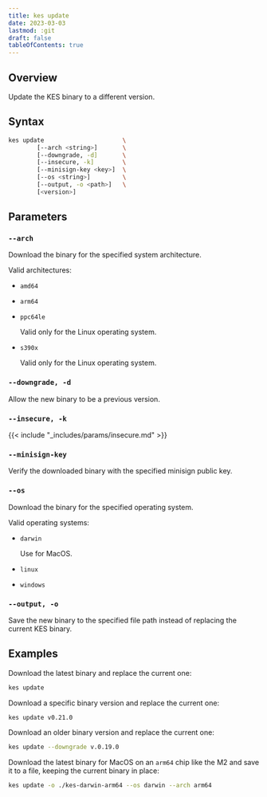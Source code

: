 ```yaml
---
title: kes update
date: 2023-03-03
lastmod: :git
draft: false
tableOfContents: true
---
```


## Overview

Update the KES binary to a different version.

## Syntax

```sh
kes update                      \
        [--arch <string>]       \
        [--downgrade, -d]       \
        [--insecure, -k]        \
        [--minisign-key <key>]  \
        [--os <string>]         \
        [--output, -o <path>]   \
        [<version>]
```

## Parameters

### `--arch`

Download the binary for the specified system architecture.

Valid architectures:

- `amd64`
- `arm64`
- `ppc64le`
 
  Valid only for the Linux operating system.
- `s390x`
 
  Valid only for the Linux operating system.

### `--downgrade, -d`

Allow the new binary to be a previous version.

### `--insecure, -k`

{{< include "_includes/params/insecure.md" >}}

### `--minisign-key`

Verify the downloaded binary with the specified minisign public key.

### `--os`

Download the binary for the specified operating system.

Valid operating systems:

- `darwin` 

  Use for MacOS.
- `linux`
- `windows`

### `--output, -o`

Save the new binary to the specified file path instead of replacing the current KES binary.

## Examples

Download the latest binary and replace the current one:

```sh {.copy}
kes update
```

Download a specific binary version and replace the current one:

```sh {.copy}
kes update v0.21.0
```

Download an older binary version and replace the current one:

```sh {.copy}
kes update --downgrade v.0.19.0
```

Download the latest binary for MacOS on an `arm64` chip like the M2 and save it to a file, keeping the current binary in place:

```sh {.copy}
kes update -o ./kes-darwin-arm64 --os darwin --arch arm64
```
